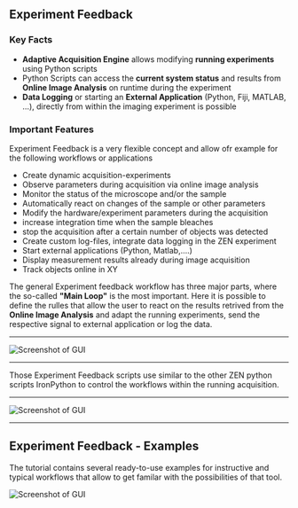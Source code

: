 ## Experiment Feedback

### Key Facts

* **Adaptive Acquisition Engine** allows modifying **running experiments** using Python scripts
* Python Scripts can access the **current system status** and results from **Online Image Analysis** on runtime during the experiment
* **Data Logging** or starting an **External Application** (Python, Fiji, MATLAB, …), directly from within the imaging experiment is possible

### Important Features

Experiment Feedback is a very flexible concept and allow ofr example for the following workflows or applications

* Create dynamic acquisition-experiments 
* Observe parameters during acquisition via online image analysis
* Monitor the status of the microscope and/or the sample 
* Automatically react on changes of the sample or other parameters
* Modify the hardware/experiment parameters during the acquisition
* increase integration time when the sample bleaches
* stop the acquisition after a certain number of objects was detected
* Create custom log-files, integrate data logging in the ZEN experiment 
* Start external applications (Python, Matlab,….)
* Display measurement results already during image acquisition
* Track objects online in XY

The general Experiment feedback workflow has three major parts, where the so-called **"Main Loop"** is the most important. Here it is possible to define the rulles that allow the user to react on the results retrived from the **Online Image Analysis** and adapt the running experiments, send the respective signal to external application or log the data.

***

![Screenshot of GUI](../images/ExpFeedback_Workflow.png)

***

Those Experiment Feedback scripts use similar to the other ZEN python scripts IronPython to control the workflows within the running acquisition.

***

![Screenshot of GUI](../images/ExpFeedback_Script_Editor.png)

***

## Experiment Feedback - Examples

The tutorial contains several ready-to-use examples for instructive and typical workflows that allow to get familar with the possibilities of that tool.

![Screenshot of GUI](../images/ExpFeedback_Examples.png)


